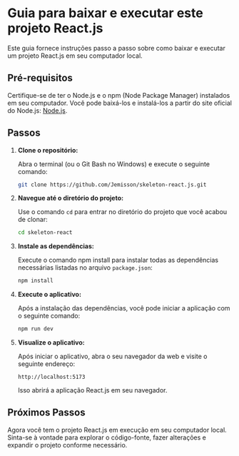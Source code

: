 # Guia para baixar e executar este projeto React.js

Este guia fornece instruções passo a passo sobre como baixar e executar um projeto React.js em seu computador local.

## Pré-requisitos

Certifique-se de ter o Node.js e o npm (Node Package Manager) instalados em seu computador. Você pode baixá-los e instalá-los a partir do site oficial do Node.js: [Node.js](https://nodejs.org/).

## Passos

1. **Clone o repositório:**

   Abra o terminal (ou o Git Bash no Windows) e execute o seguinte comando:

   ```bash
   git clone https://github.com/Jemisson/skeleton-react.js.git
   ```

2. **Navegue até o diretório do projeto:**

   Use o comando `cd` para entrar no diretório do projeto que você acabou de clonar:

   ```bash
   cd skeleton-react
   ```

3. **Instale as dependências:**

   Execute o comando npm install para instalar todas as dependências necessárias listadas no arquivo `package.json`:

   ```bash
   npm install
   ```

4. **Execute o aplicativo:**

   Após a instalação das dependências, você pode iniciar a aplicação com o seguinte comando:

   ```bash
   npm run dev
   ```

5. **Visualize o aplicativo:**

   Após iniciar o aplicativo, abra o seu navegador da web e visite o seguinte endereço:

   ```
   http://localhost:5173
   ```

   Isso abrirá a aplicação React.js em seu navegador.

## Próximos Passos

Agora você tem o projeto React.js em execução em seu computador local. Sinta-se à vontade para explorar o código-fonte, fazer alterações e expandir o projeto conforme necessário.
